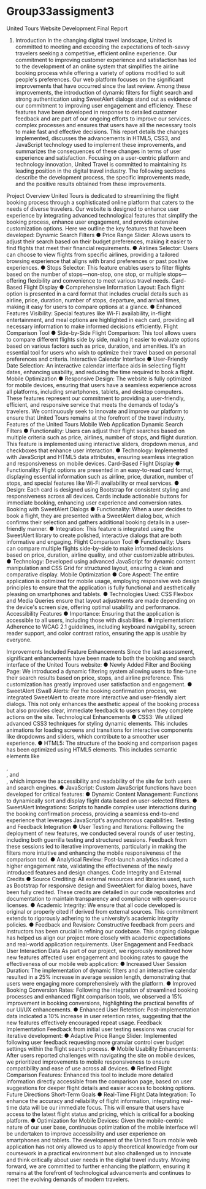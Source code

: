 # Group33assigment3

United Tours Website Development 
Final Report 

1. Introduction
In the changing digital travel landscape, United is committed to meeting and exceeding the expectations of tech-savvy travelers seeking a competitive, efficient online experience. Our commitment to improving customer experience and satisfaction has led to the development of an online system that simplifies the airline booking process while offering a variety of options modified to suit people's preferences. Our web platform focuses on the significant improvements that have occurred since the last review. Among these improvements, the introduction of dynamic filters for flight search and strong authentication using SweetAlert dialogs stand out as evidence of our commitment to improving user engagement and efficiency. These features have been developed in response to detailed customer feedback and are part of our ongoing efforts to improve our services. complex processes and ensures that users have all the necessary tools to make fast and effective decisions. This report details the changes implemented, discusses the advancements in HTML5, CSS3, and JavaScript technology used to implement these improvements, and summarizes the consequences of these changes in terms of user experience and satisfaction. Focusing on a user-centric platform and technology innovation, United Travel is committed to maintaining its leading position in the digital travel industry. The following sections describe the development process, the specific improvements made, and the positive results obtained from these improvements.

Project Overview
United Tours is dedicated to streamlining the flight booking process through a sophisticated online platform that caters to the needs of diverse travelers. Our website is designed to enhance user experience by integrating advanced technological features that simplify the booking process, enhance user engagement, and provide extensive customization options. Here we outline the key features that have been developed:
Dynamic Search Filters
●	Price Range Slider: Allows users to adjust their search based on their budget preferences, making it easier to find flights that meet their financial requirements.
●	Airlines Selector: Users can choose to view flights from specific airlines, providing a tailored browsing experience that aligns with brand preferences or past positive experiences.
●	Stops Selector: This feature enables users to filter flights based on the number of stops—non-stop, one stop, or multiple stops—offering flexibility and convenience to meet various travel needs.
Card-Based Flight Display
●	Comprehensive Information Layout: Each flight option is presented in a card format that includes crucial details such as airline, price, duration, number of stops, departure, and arrival times, making it easy for users to compare options at a glance.
●	Enhanced Features Visibility: Special features like Wi-Fi availability, in-flight entertainment, and meal options are highlighted in each card, providing all necessary information to make informed decisions efficiently.
Flight Comparison Tool
●	Side-by-Side Flight Comparison: This tool allows users to compare different flights side by side, making it easier to evaluate options based on various factors such as price, duration, and amenities. It's an essential tool for users who wish to optimize their travel based on personal preferences and criteria.
Interactive Calendar Interface
●	User-Friendly Date Selection: An interactive calendar interface aids in selecting flight dates, enhancing usability, and reducing the time required to book a flight.
Mobile Optimization
●	Responsive Design: The website is fully optimized for mobile devices, ensuring that users have a seamless experience across all platforms, including smartphones, tablets, and desktop computers.
These features represent our commitment to providing a user-friendly, efficient, and responsive service that meets the demands of today's travelers. We continuously seek to innovate and improve our platform to ensure that United Tours remains at the forefront of the travel industry.
Features of the United Tours Mobile Web Application
Dynamic Search Filters
●	Functionality: Users can adjust their flight searches based on multiple criteria such as price, airlines, number of stops, and flight duration. This feature is implemented using interactive sliders, dropdown menus, and checkboxes that enhance user interaction.
●	Technology: Implemented with JavaScript and HTML5 data attributes, ensuring seamless integration and responsiveness on mobile devices.
Card-Based Flight Display
●	Functionality: Flight options are presented in an easy-to-read card format, displaying essential information such as airline, price, duration, number of stops, and special features like Wi-Fi availability or meal services.
●	Design: Each card is designed using Bootstrap for consistent styling and responsiveness across all devices. Cards include actionable buttons for immediate booking, enhancing user experience and conversion rates.
Booking with SweetAlert Dialogs
●	Functionality: When a user decides to book a flight, they are presented with a SweetAlert dialog box, which confirms their selection and gathers additional booking details in a user-friendly manner.
●	Integration: This feature is integrated using the SweetAlert library to create polished, interactive dialogs that are both informative and engaging.
Flight Comparison Tool
●	Functionality: Users can compare multiple flights side-by-side to make informed decisions based on price, duration, airline quality, and other customizable attributes.
●	Technology: Developed using advanced JavaScript for dynamic content manipulation and CSS Grid for structured layout, ensuring a clean and comparative display.
Mobile Optimization
●	Core Aspect: The entire application is optimized for mobile usage, employing responsive web design principles to ensure that the application is fully functional and aesthetically pleasing on smartphones and tablets.
●	Technologies Used: CSS Flexbox and Media Queries ensure that layout adjustments are made depending on the device's screen size, offering optimal usability and performance.
Accessibility Features
●	Importance: Ensuring that the application is accessible to all users, including those with disabilities.
●	Implementation: Adherence to WCAG 2.1 guidelines, including keyboard navigability, screen reader support, and color contrast ratios, ensuring the app is usable by everyone.

Improvements Included
Feature Enhancements
Since the last assessment, significant enhancements have been made to both the booking and search interface of the United Tours website:
●	Newly Added Filter and Booking Page: We introduced a dynamic filtering system allowing users to fine-tune their search results based on price, stops, and airline preference. This customization has greatly improved user satisfaction and engagement.
●	SweetAlert (Swal) Alerts: For the booking confirmation process, we integrated SweetAlert to create more interactive and user-friendly alert dialogs. This not only enhances the aesthetic appeal of the booking process but also provides clear, immediate feedback to users when they complete actions on the site.
Technological Enhancements
●	CSS3: We utilized advanced CSS3 techniques for styling dynamic elements. This includes animations for loading screens and transitions for interactive components like dropdowns and sliders, which contribute to a smoother user experience.
●	HTML5: The structure of the booking and comparison pages has been optimized using HTML5 elements. This includes semantic elements like <section>, <article>, and <nav>, which improve the accessibility and readability of the site for both users and search engines.
●	JavaScript: Custom JavaScript functions have been developed for critical features:
●	Dynamic Content Management: Functions to dynamically sort and display flight data based on user-selected filters.
●	SweetAlert Integrations: Scripts to handle complex user interactions during the booking confirmation process, providing a seamless end-to-end experience that leverages JavaScript's asynchronous capabilities.
Testing and Feedback Integration
●	User Testing and Iterations: Following the deployment of new features, we conducted several rounds of user testing, including both guerrilla testing and structured sessions. Feedback from these sessions led to iterative improvements, particularly in making the filters more intuitive and enhancing the mobile responsiveness of the comparison tool.
●	Analytical Review: Post-launch analytics indicated a higher engagement rate, validating the effectiveness of the newly introduced features and design changes.
Code Integrity and External Credits
●	Source Crediting: All external resources and libraries used, such as Bootstrap for responsive design and SweetAlert for dialog boxes, have been fully credited. These credits are detailed in our code repositories and documentation to maintain transparency and compliance with open-source licenses.
●	Academic Integrity: We ensure that all code developed is original or properly cited if derived from external sources. This commitment extends to rigorously adhering to the university’s academic integrity policies.
●	Feedback and Revision: Constructive feedback from peers and instructors has been crucial in refining our codebase. This ongoing dialogue has helped us align our project more closely with academic expectations and real-world application requirements.
User Engagement and Feedback
User Interaction Data
As part of our project, we rigorously monitored how new features affected user engagement and booking rates to gauge the effectiveness of our mobile web application:
●	Increased User Session Duration: The implementation of dynamic filters and an interactive calendar resulted in a 25% increase in average session length, demonstrating that users were engaging more comprehensively with the platform.
●	Improved Booking Conversion Rates: Following the integration of streamlined booking processes and enhanced flight comparison tools, we observed a 15% improvement in booking conversions, highlighting the practical benefits of our UI/UX enhancements.
●	Enhanced User Retention: Post-implementation data indicated a 10% increase in user retention rates, suggesting that the new features effectively encouraged repeat usage.
Feedback Implementation
Feedback from initial user testing sessions was crucial for iterative development:
●	Adaptive Price Range Slider: Implemented following user feedback requesting more granular control over budget settings within the flight search process.
●	Mobile Usability Enhancements: After users reported challenges with navigating the site on mobile devices, we prioritized improvements to mobile responsiveness to ensure compatibility and ease of use across all devices.
●	Refined Flight Comparison Features: Enhanced this tool to include more detailed information directly accessible from the comparison page, based on user suggestions for deeper flight details and easier access to booking options.
Future Directions
Short-Term Goals
●	Real-Time Flight Data Integration: To enhance the accuracy and reliability of flight information, integrating real-time data will be our immediate focus. This will ensure that users have access to the latest flight status and pricing, which is critical for a booking platform.
●	Optimization for Mobile Devices: Given the mobile-centric nature of our user base, continuous optimization of the mobile interface will be undertaken to improve accessibility and user experience on smartphones and tablets.
The development of the United Tours mobile web application has not only allowed us to apply theoretical knowledge from our coursework in a practical environment but also challenged us to innovate and think critically about user needs in the digital travel industry. Moving forward, we are committed to further enhancing the platform, ensuring it remains at the forefront of technological advancements and continues to meet the evolving demands of modern travelers.
